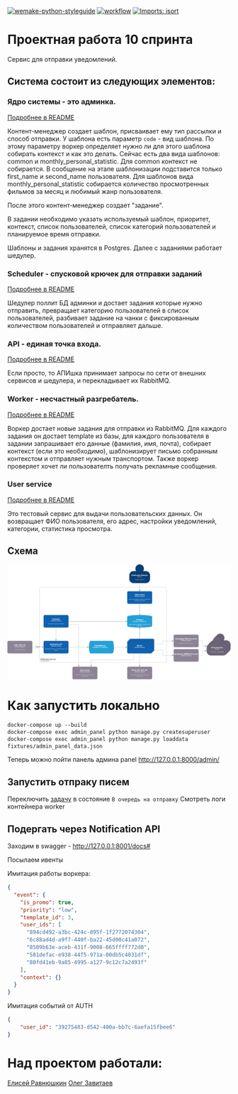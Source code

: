 [![wemake-python-styleguide](https://img.shields.io/badge/style-wemake-000000.svg)](https://github.com/wemake-services/wemake-python-styleguide)
[![workflow](https://github.com/medik88/ugc_sprint_2/workflows/ugc_deploy/badge.svg)](https://github.com/TheZavitaev/notifications_sprint_1/actions)
[![Imports: isort](https://img.shields.io/badge/%20imports-isort-%231674b1?style=flat&labelColor=ef8336)](https://pycqa.github.io/isort/)


# Проектная работа 10 спринта
Сервис для отправки уведомлений.

## Система состоит из следующих элементов:

### Ядро системы - это админка.

[Подробнее в README](admin/readme.md)

Контент-менеджер создает шаблон, присваивает ему тип рассылки и способ отправки.
У шаблона есть параметр `code` - вид шаблона. По этому параметру воркер определяет нужно ли для этого шаблона собирать контекст и как это делать. Сейчас есть два вида шаблонов: common и monthly_personal_statistic. Для common контекст не собирается. В сообщение на этапе шаблонизации подставится только first_name и second_name пользователя. Для шаблонов вида monthly_personal_statistic собирается количество просмотренных фильмов за месяц и любимый жанр пользователя.

После этого контент-менеджер создает "задание". 

В задании необходимо указать используемый шаблон, приоритет, контекст, список пользователей, список категорий пользователей и планируемое время отправки.

Шаблоны и задания хранятся в Postgres. Далее с заданиями работает шедулер.

### Scheduler - спусковой крючек для отправки заданий

[Подробнее в README](scheduler/readme.md)

Шедулер поллит БД админки и достает задания которые нужно отправить, превращает категорию пользователей в список пользователей, разбивает задание на чанки с фиксированным количеством пользователей и отправляет дальше.

### API - единая точка входа.

[Подробнее в README](api/readme.md)

Если просто, то АПИшка принимает запросы по сети от внешних сервисов и шедулера, и перекладывает их RabbitMQ.

### Worker - несчастный разгребатель.

[Подробнее в README](worker/readme.md)

Воркер достает новые задания для отправки из RabbitMQ.
Для каждого задания он достает template из базы, для каждого пользователя в задании запрашивает его данные (фамилия, имя, почта), собирает контекст (если это необходимо), шаблонизирует письмо собранным контекстом и отправляет нужным транспортом. Также воркер проверяет хочет ли пользователть получать рекламные сообщения.

### User service

[Подробнее в README](user_service/readme.md)

Это тестовый сервис для выдачи пользовательских данных. Он возвращает ФИО пользователя, его адрес, настройки уведомлений, категории, статистика просмотра.


## Схема

![schema_api](doc/schema_api.png)

# Как запустить локально

```shell
docker-compose up --build
docker-compose exec admin_panel python manage.py createsuperuser
docker-compose exec admin_panel python manage.py loaddata fixtures/admin_panel_data.json
```

Теперь можно пойти панель админа panel http://127.0.0.1:8000/admin/

## Запустить отпраку писем

Переключить [задачу](http://127.0.0.1:8000/admin/admin_panel/mailingtask/2/change/) в состояние `В очередь на отправку`
Смотреть логи контейнера worker

## Подергать через Notification API
Заходим в swagger - http://127.0.0.1:8001/docs#

Посылаем ивенты

Имитация работы воркера:
```json
{
  "event": {
    "is_promo": true,
    "priority": "low",
    "template_id": 3,
    "user_ids": [
      "894cd492-a3bc-424c-895f-1f2772074304",
      "6c88ad4d-a9f7-440f-ba22-45d00c41a072",
      "8509b63e-aceb-431f-9008-665ffff772d0",
      "581defac-e938-44f5-971a-00db5c4031df",
      "80fd41eb-9a85-4995-a127-9c12c7a2493f"
    ],
    "context": {}
  }
}
```
Имитация событий от AUTH
```json
{
    "user_id": "39275483-d542-400a-bb7c-6aefa15fbee6"
}
```

# Над проектом работали:
[Елисей Равнюшкин](https://github.com/elisey)
[Олег Завитаев](https://github.com/TheZavitaev)
